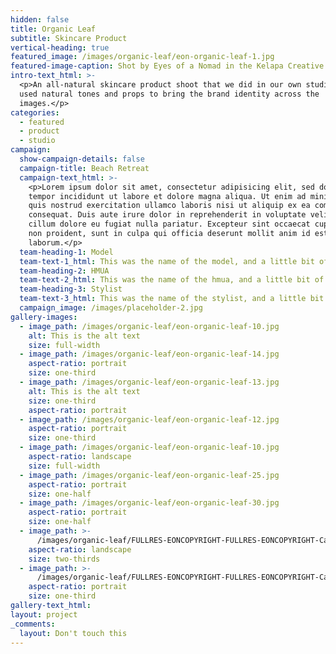 ```yaml
---
hidden: false
title: Organic Leaf
subtitle: Skincare Product
vertical-heading: true
featured_image: /images/organic-leaf/eon-organic-leaf-1.jpg
featured-image-caption: Shot by Eyes of a Nomad in the Kelapa Creative Studio
intro-text_html: >-
  <p>An all-natural skincare product shoot that we did in our own studio. We
  used natural tones and props to bring the brand identity across the
  images.</p>
categories:
  - featured
  - product
  - studio
campaign:
  show-campaign-details: false
  campaign-title: Beach Retreat
  campaign-text_html: >-
    <p>Lorem ipsum dolor sit amet, consectetur adipisicing elit, sed do eiusmod
    tempor incididunt ut labore et dolore magna aliqua. Ut enim ad minim veniam,
    quis nostrud exercitation ullamco laboris nisi ut aliquip ex ea commodo
    consequat. Duis aute irure dolor in reprehenderit in voluptate velit esse
    cillum dolore eu fugiat nulla pariatur. Excepteur sint occaecat cupidatat
    non proident, sunt in culpa qui officia deserunt mollit anim id est
    laborum.</p>
  team-heading-1: Model
  team-text-1_html: This was the name of the model, and a little bit of a blurb about her.
  team-heading-2: HMUA
  team-text-2_html: This was the name of the hmua, and a little bit of a blurb about her.
  team-heading-3: Stylist
  team-text-3_html: This was the name of the stylist, and a little bit of a blurb about her.
  campaign_image: /images/placeholder-2.jpg
gallery-images:
  - image_path: /images/organic-leaf/eon-organic-leaf-10.jpg
    alt: This is the alt text
    size: full-width
  - image_path: /images/organic-leaf/eon-organic-leaf-14.jpg
    aspect-ratio: portrait
    size: one-third
  - image_path: /images/organic-leaf/eon-organic-leaf-13.jpg
    alt: This is the alt text
    size: one-third
    aspect-ratio: portrait
  - image_path: /images/organic-leaf/eon-organic-leaf-12.jpg
    aspect-ratio: portrait
    size: one-third
  - image_path: /images/organic-leaf/eon-organic-leaf-10.jpg
    aspect-ratio: landscape
    size: full-width
  - image_path: /images/organic-leaf/eon-organic-leaf-25.jpg
    aspect-ratio: portrait
    size: one-half
  - image_path: /images/organic-leaf/eon-organic-leaf-30.jpg
    aspect-ratio: portrait
    size: one-half
  - image_path: >-
      /images/organic-leaf/FULLRES-EONCOPYRIGHT-FULLRES-EONCOPYRIGHT-Capture-One-Catalog0125-2.jpg
    aspect-ratio: landscape
    size: two-thirds
  - image_path: >-
      /images/organic-leaf/FULLRES-EONCOPYRIGHT-FULLRES-EONCOPYRIGHT-Capture-One-Catalog0235.jpg
    aspect-ratio: portrait
    size: one-third
gallery-text_html:
layout: project
_comments:
  layout: Don't touch this
---
```


